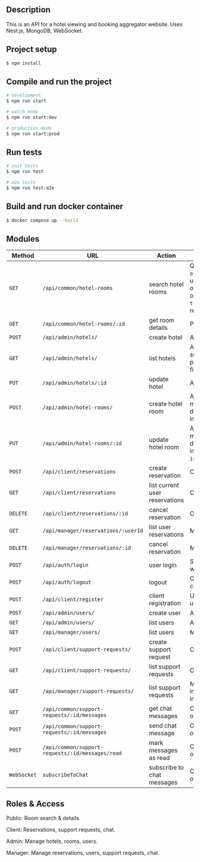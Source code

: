 ## Description

This is an API for a hotel viewing and booking aggregator website.
Uses Nest.js, MongoDB, WebSocket.

## Project setup

```bash
$ npm install
```

## Compile and run the project

```bash
# development
$ npm run start

# watch mode
$ npm run start:dev

# production mode
$ npm run start:prod
```

## Run tests

```bash
# unit tests
$ npm run test

# e2e tests
$ npm run test:e2e
```

## Build and run docker container

```bash
$ docker compose up --build
```

## Modules

| Method      | URL                                              | Action                         | Comment                                                                                                           |
|-------------|--------------------------------------------------|--------------------------------|-------------------------------------------------------------------------------------------------------------------|
| `GET`       | `/api/common/hotel-rooms`                        | search hotel rooms             | Query: `limit`, `offset`, `hotel`; if unauthenticated or role = client, only `isEnabled: true` rooms are returned |
| `GET`       | `/api/common/hotel-rooms/:id`                    | get room details               | Public endpoint                                                                                                   |
| `POST`      | `/api/admin/hotels/`                             | create hotel                   | Admin only                                                                                                        |
| `GET`       | `/api/admin/hotels/`                             | list hotels                    | Admin only; supports pagination & filters                                                                         |
| `PUT`       | `/api/admin/hotels/:id`                          | update hotel                   | Admin only                                                                                                        |
| `POST`      | `/api/admin/hotel-rooms/`                        | create hotel room              | Admin only; multipart/form-data, upload images                                                                    |
| `PUT`       | `/api/admin/hotel-rooms/:id`                     | update hotel room              | Admin only; multipart/form-data, update images & `isEnabled` flag                                                 |
| `POST`      | `/api/client/reservations`                       | create reservation             | Client only                                                                                                       |
| `GET`       | `/api/client/reservations`                       | list current user reservations | Client only                                                                                                       |
| `DELETE`    | `/api/client/reservations/:id`                   | cancel reservation             | Client only                                                                                                       |
| `GET`       | `/api/manager/reservations/:userId`              | list user reservations         | Manager only                                                                                                      |
| `DELETE`    | `/api/manager/reservations/:id`                  | cancel reservation             | Manager only                                                                                                      |
| `POST`      | `/api/auth/login`                                | user login                     | Starts session with cookies                                                                                       |
| `POST`      | `/api/auth/logout`                               | logout                         | Clears session cookies                                                                                            |
| `POST`      | `/api/client/register`                           | client registration            | Unauthenticated users only                                                                                        |
| `POST`      | `/api/admin/users/`                              | create user                    | Admin only                                                                                                        |
| `GET`       | `/api/admin/users/`                              | list users                     | Admin only                                                                                                        |
| `GET`       | `/api/manager/users/`                            | list users                     | Manager only                                                                                                      |
| `POST`      | `/api/client/support-requests/`                  | create support request         | Client only                                                                                                       |
| `GET`       | `/api/client/support-requests/`                  | list support requests          | Client only                                                                                                       |
| `GET`       | `/api/manager/support-requests/`                 | list support requests          | Manager only; includes client info                                                                                |
| `GET`       | `/api/common/support-requests/:id/messages`      | get chat messages              | Client (creator) or manager only                                                                                  |
| `POST`      | `/api/common/support-requests/:id/messages`      | send chat message              | Client (creator) or manager only                                                                                  |
| `POST`      | `/api/common/support-requests/:id/messages/read` | mark messages as read          | Client (creator) or manager only                                                                                  |
| `WebSocket` | `subscribeToChat`                                | subscribe to chat messages     | Client (creator) or manager only                                                                                  |

## Roles & Access

Public: Room search & details.

Client: Reservations, support requests, chat.

Admin: Manage hotels, rooms, users.

Manager: Manage reservations, users, support requests, chat.

